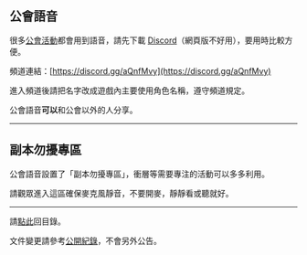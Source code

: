 ## 公會語音

很多[公會活動](activities.html)都會用到語音，請先下載 [Discord](https://discordapp.com/)（網頁版不好用），要用時比較方便。

頻道連結：[https://discord.gg/aQnfMvy](https://discord.gg/aQnfMvy)

進入頻道後請把名字改成遊戲內主要使用角色名稱，遵守頻道規定。

公會語音**可以**和公會以外的人分享。

--- 

## 副本勿擾專區

公會語音設置了「副本勿擾專區」，衝層等需要專注的活動可以多多利用。

請觀眾進入這區確保麥克風靜音，不要開麥，靜靜看或聽就好。

---

請[點此](index.html)回目錄。

文件變更請參考[公開紀錄](https://github.com/dalechou/badweather.tw/commits/master/voicechat.md)，不會另外公告。
